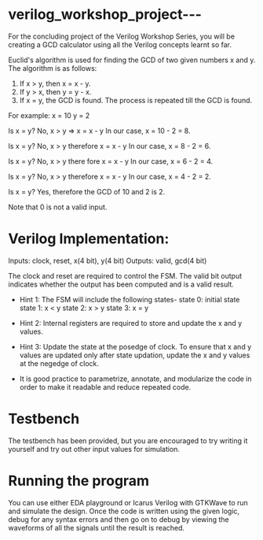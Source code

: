 # verilog_workshop_project---
For the concluding project of the Verilog Workshop Series, you will be creating a GCD calculator using all the Verilog concepts learnt so far.

Euclid's algorithm is used for finding the GCD of two given numbers x and y. The algorithm is as follows:
1. If x > y, then x = x - y.
2. If y > x, then y = y - x.
3. If x = y, the GCD is found.
The process is repeated till the GCD is found.

For example:
x = 10
y = 2

Is x = y? No, x > y => x = x - y
In our case, x = 10 - 2 = 8.

Is x = y? No, x > y therefore x = x - y
In our case, x = 8 - 2 = 6.

Is x = y? No, x > y there fore x = x - y
In our case, x = 6 - 2 = 4.

Is x = y? No, x > y therefore x = x - y
In our case, x = 4 - 2 = 2.

Is x = y? Yes, therefore the GCD of 10 and 2 is 2.

Note that 0 is not a valid input.

# Verilog Implementation:

Inputs: clock, reset, x(4 bit), y(4 bit)
Outputs: valid, gcd(4 bit)

The clock and reset are required to control the FSM. The valid bit output indicates whether the output has been computed and is a valid result.

* Hint 1: The FSM will include the following states-
    state 0: initial state
    state 1: x < y
    state 2: x > y
    state 3: x = y

* Hint 2: Internal registers are required to store and update the x and y values.

* Hint 3: Update the state at the posedge of clock. To ensure that x and y values are updated only after state updation, update the x and y values at the negedge of clock.

* It is good practice to parametrize, annotate, and modularize the code in order to make it readable and reduce repeated code. 

# Testbench

The testbench has been provided, but you are encouraged to try writing it yourself and try out other input values for simulation.

# Running the program

You can use either EDA playground or Icarus Verilog with GTKWave to run and simulate the design. Once the code is written using the given logic, debug for any syntax errors and then go on to debug by viewing the waveforms of all the signals until the result is reached. 
